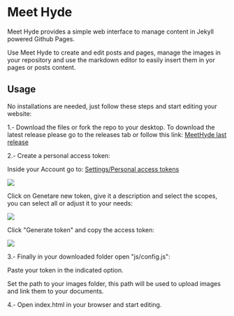 # Meet Hyde
Meet Hyde provides a simple web interface to manage content in Jekyll powered Github Pages.

Use Meet Hyde to create and edit posts and pages, manage the images in your repository and use the markdown editor to easily insert them in yor pages or posts content.

## Usage

No installations are needed, just follow these steps and start editing your website:

1.- Download the files or fork the repo to your desktop.
  To download the latest release please go to the releases tab or follow this link: [MeetHyde last release](https://github.com/MeetHyde/MeetHyde/releases)

2.- Create a personal access token:
	
 Inside your Account go to: [Settings/Personal access tokens](https://github.com/settings/tokens)
	  
![](https://raw.githubusercontent.com/MeetHyde/meethyde.github.io/master/img/indications/goto.jpg)

	  
 Click on Genetare new token, give it a description and select the scopes, you can select all or adjust it to your needs:
 
 ![](https://raw.githubusercontent.com/MeetHyde/meethyde.github.io/master/img/indications/set-options.jpg)
	  
Click "Generate token" and copy the access token:

 ![](https://raw.githubusercontent.com/MeetHyde/meethyde.github.io/master/img/indications/copy-token.jpg)
	  

3.- Finally in your downloaded folder open "js/config.js":
   
Paste your token in the indicated option.
	   
 Set the path to your images folder, this path will be used to upload images and link them to your documents.
 
 4.- Open index.html in your browser and start editing.
